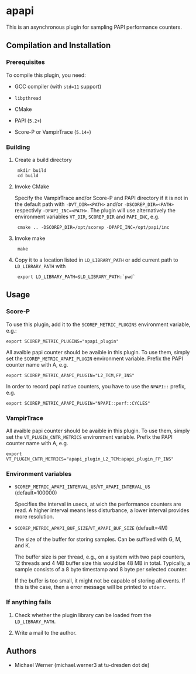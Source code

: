 # apapi

This is an asynchronous plugin for sampling PAPI performance counters.

## Compilation and Installation

### Prerequisites

To compile this plugin, you need:

* GCC compiler (with `std=11` support)

* `libpthread`

* CMake

* PAPI (`5.2+`)

* Score-P or VampirTrace (`5.14+`)

### Building

1. Create a build directory

        mkdir build
        cd build

2. Invoke CMake

    Specify the VampirTrace and/or Score-P and PAPI directory if it is not in the default path with
    `-DVT_DIR=<PATH>` and/or `-DSCOREP_DIR=<PATH>` respectivly `-DPAPI_INC=<PATH>`. The plugin will
    use alternatively the environment variables `VT_DIR`, `SCOREP_DIR` and  `PAPI_INC`, e.g.

        cmake .. -DSCOREP_DIR=/opt/scorep -DPAPI_INC=/opt/papi/inc

3. Invoke make

        make

4. Copy it to a location listed in `LD_LIBRARY_PATH` or add current path to `LD_LIBRARY_PATH` with

        export LD_LIBRARY_PATH=$LD_LIBRARY_PATH:`pwd`

## Usage

### Score-P

To use this plugin, add it to the `SCOREP_METRIC_PLUGINS` environment variable, e.g.:

    export SCOREP_METRIC_PLUGINS="apapi_plugin"

All avaible papi counter should be avaible in this plugin. To use them, simply set the
`SCOREP_METRIC_APAPI_PLUGIN` environment variable. Prefix the PAPI counter name with A, e.g.

    export SCOREP_METRIC_APAPI_PLUGIN="L2_TCM,FP_INS"

In order to record papi native counters, you have to use the `NPAPI::` prefix, e.g.

    export SCOREP_METRIC_APAPI_PLUGIN="NPAPI::perf::CYCLES"

### VampirTrace

All avaible papi counter should be avaible in this plugin. To use them, simply set the
`VT_PLUGIN_CNTR_METRICS` environment variable. Prefix the PAPI counter name with A, e.g.

    export VT_PLUGIN_CNTR_METRICS="apapi_plugin_L2_TCM:apapi_plugin_FP_INS"

### Environment variables

* `SCOREP_METRIC_APAPI_INTERVAL_US`/`VT_APAPI_INTERVAL_US` (default=100000)

    Specifies the interval in usecs, at wich the performance counters are read.
    A higher interval means less disturbance, a lower interval provides more resolution.

* `SCOREP_METRIC_APAPI_BUF_SIZE`/`VT_APAPI_BUF_SIZE` (default=4M)

    The size of the buffer for storing samples. Can be suffixed with G, M, and K.

    The buffer size is per thread, e.g., on a system with two papi counters, 12 threads and 4 MB
    buffer size this would be 48 MB in total. Typically, a sample consists of a 8 byte timestamp and
    8 byte per selected counter.

    If the buffer is too small, it might not be capable of storing all events. If this is the case,
    then a error message will be printed to `stderr`.

### If anything fails

1. Check whether the plugin library can be loaded from the `LD_LIBRARY_PATH`.

2. Write a mail to the author.

## Authors

* Michael Werner (michael.werner3 at tu-dresden dot de)
